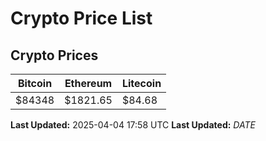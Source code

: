 # Crypto Price List

## Crypto Prices
| Bitcoin | Ethereum | Litecoin |
| ------- | -------- | -------- |
| $84348 | $1821.65 | $84.68 |
**Last Updated:** 2025-04-04 17:58 UTC
**Last Updated:** $DATE$
